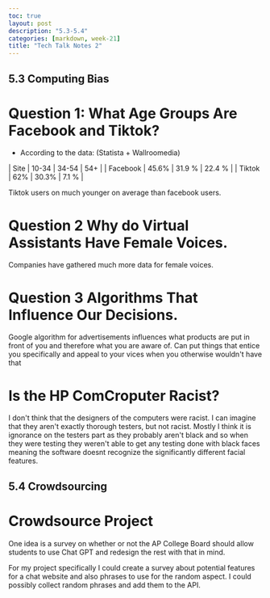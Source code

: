 ```yaml
---
toc: true
layout: post
description: "5.3-5.4"
categories: [markdown, week-21]
title: "Tech Talk Notes 2"
---
```


## 5.3 Computing Bias

# Question 1: What Age Groups Are Facebook and Tiktok?

- According to the data: (Statista + Wallroomedia)

| Site | 10-34 | 34-54 | 54+ |
| Facebook | 45.6% | 31.9 % | 22.4 % |
| Tiktok | 62% | 30.3% | 7.1 % |

Tiktok users on much younger on average than facebook users.

# Question 2 Why do Virtual Assistants Have Female Voices.

Companies have gathered much more data for female voices. 

# Question 3 Algorithms That Influence Our Decisions.

Google algorithm for advertisements influences what products are put in front of you and therefore what you are aware of. Can put things that entice you specifically and appeal to your vices when you otherwise wouldn't have that

# Is the HP ComCroputer Racist?

I don't think that the designers of the computers were racist. I can imagine that they aren't exactly thorough testers, but not racist. Mostly I think it is ignorance on the testers part as they probably aren't black and so when they were testing they weren't able to get any testing done with black faces meaning the software doesnt recognize the significantly different facial features.

## 5.4 Crowdsourcing

# Crowdsource Project

One idea is a survey on whether or not the AP College Board should allow students to use Chat GPT and redesign the rest with that in mind.

For my project specifically I could create a survey about potential features for a chat website and also phrases to use for the random aspect. I could possibly collect random phrases and add them to the API.